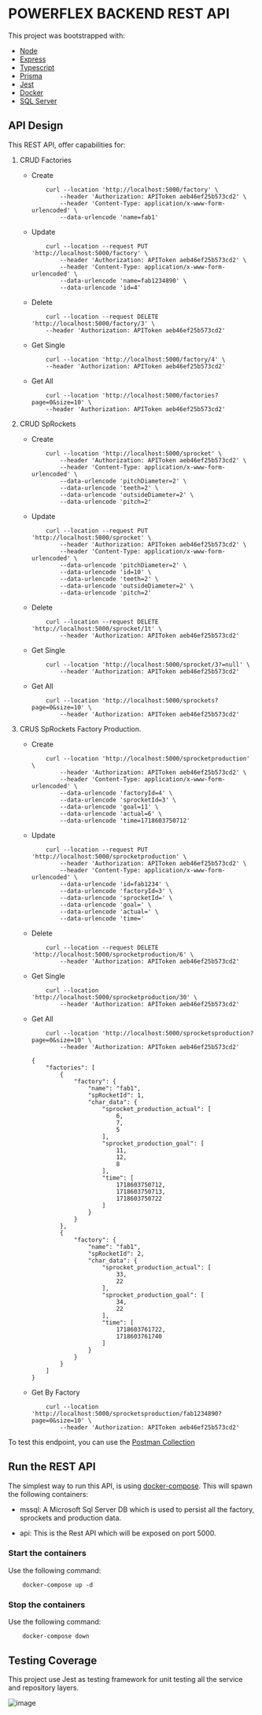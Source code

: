 # POWERFLEX BACKEND REST API

This project was bootstrapped with:
* [Node](https://nodejs.org/en)
* [Express](https://expressjs.com/es/)
* [Typescript](https://www.typescriptlang.org/)
* [Prisma](https://www.prisma.io/)
* [Jest](https://jestjs.io/)
* [Docker](https://www.docker.com/)
* [SQL Server](https://learn.microsoft.com/en-us/sql/linux/quickstart-install-connect-docker?view=sql-server-ver16&tabs=cli&pivots=cs1-bash)


## API Design

This REST API, offer capabilities for:

1. CRUD Factories

    * Create
    
        ```
            curl --location 'http://localhost:5000/factory' \
                --header 'Authorization: APIToken aeb46ef25b573cd2' \
                --header 'Content-Type: application/x-www-form-urlencoded' \
                --data-urlencode 'name=fab1'
        ``` 
    * Update
    
        ```
            curl --location --request PUT 'http://localhost:5000/factory' \
                --header 'Authorization: APIToken aeb46ef25b573cd2' \
                --header 'Content-Type: application/x-www-form-urlencoded' \
                --data-urlencode 'name=fab1234890' \
                --data-urlencode 'id=4'
        ``` 
    * Delete
    
        ```
            curl --location --request DELETE 'http://localhost:5000/factory/3' \
            --header 'Authorization: APIToken aeb46ef25b573cd2'
        ``` 
    * Get Single
    
        ```
            curl --location 'http://localhost:5000/factory/4' \
            --header 'Authorization: APIToken aeb46ef25b573cd2'
        ``` 
    * Get All
    
        ```
            curl --location 'http://localhost:5000/factories?page=0&size=10' \
            --header 'Authorization: APIToken aeb46ef25b573cd2'
        ``` 
2. CRUD SpRockets

    * Create
    
        ```
            curl --location 'http://localhost:5000/sprocket' \
                --header 'Authorization: APIToken aeb46ef25b573cd2' \
                --header 'Content-Type: application/x-www-form-urlencoded' \
                --data-urlencode 'pitchDiameter=2' \
                --data-urlencode 'teeth=2' \
                --data-urlencode 'outsideDiameter=2' \
                --data-urlencode 'pitch=2'
        ``` 
    * Update
    
        ```
            curl --location --request PUT 'http://localhost:5000/sprocket' \
                --header 'Authorization: APIToken aeb46ef25b573cd2' \
                --header 'Content-Type: application/x-www-form-urlencoded' \
                --data-urlencode 'pitchDiameter=2' \
                --data-urlencode 'id=10' \
                --data-urlencode 'teeth=2' \
                --data-urlencode 'outsideDiameter=2' \
                --data-urlencode 'pitch=2'
        ``` 
    * Delete
    
        ```
            curl --location --request DELETE 'http://localhost:5000/sprocket/1t' \
                --header 'Authorization: APIToken aeb46ef25b573cd2'
        ``` 
    * Get Single
    
        ```
            curl --location 'http://localhost:5000/sprocket/3?=null' \
                --header 'Authorization: APIToken aeb46ef25b573cd2'
        ``` 
    * Get All
    
        ```
            curl --location 'http://localhost:5000/sprockets?page=0&size=10' \
                --header 'Authorization: APIToken aeb46ef25b573cd2'
        ``` 
3. CRUS SpRockets Factory Production.
    * Create
    
        ```
            curl --location 'http://localhost:5000/sprocketproduction' \
                --header 'Authorization: APIToken aeb46ef25b573cd2' \
                --header 'Content-Type: application/x-www-form-urlencoded' \
                --data-urlencode 'factoryId=4' \
                --data-urlencode 'sprocketId=3' \
                --data-urlencode 'goal=11' \
                --data-urlencode 'actual=6' \
                --data-urlencode 'time=1718603750712'
        ``` 
    * Update
    
        ```
            curl --location --request PUT 'http://localhost:5000/sprocketproduction' \
                --header 'Authorization: APIToken aeb46ef25b573cd2' \
                --header 'Content-Type: application/x-www-form-urlencoded' \
                --data-urlencode 'id=fab1234' \
                --data-urlencode 'factoryId=3' \
                --data-urlencode 'sprocketId=' \
                --data-urlencode 'goal=' \
                --data-urlencode 'actual=' \
                --data-urlencode 'time='
        ``` 
    * Delete
    
        ```
            curl --location --request DELETE 'http://localhost:5000/sprocketproduction/6' \
                --header 'Authorization: APIToken aeb46ef25b573cd2'
        ``` 
    * Get Single
    
        ```
            curl --location 'http://localhost:5000/sprocketproduction/30' \
                --header 'Authorization: APIToken aeb46ef25b573cd2'
        ``` 
    * Get All
    
        ```
            curl --location 'http://localhost:5000/sprocketsproduction?page=0&size=10' \
                --header 'Authorization: APIToken aeb46ef25b573cd2'
        ```
        ```
        {
            "factories": [
                {
                    "factory": {
                        "name": "fab1",
                        "spRocketId": 1,
                        "char_data": {
                            "sprocket_production_actual": [
                                6,
                                7,
                                5
                            ],
                            "sprocket_production_goal": [
                                11,
                                12,
                                8
                            ],
                            "time": [
                                1718603750712,
                                1718603750713,
                                1718603750722
                            ]
                        }
                    }
                },
                {
                    "factory": {
                        "name": "fab1",
                        "spRocketId": 2,
                        "char_data": {
                            "sprocket_production_actual": [
                                33,
                                22
                            ],
                            "sprocket_production_goal": [
                                34,
                                22
                            ],
                            "time": [
                                1718603761722,
                                1718603761740
                            ]
                        }
                    }
                }
            ]
        }
        ```
    * Get By Factory
    
        ```
            curl --location 'http://localhost:5000/sprocketsproduction/fab1234890?page=0&size=10' \
                --header 'Authorization: APIToken aeb46ef25b573cd2'
        ``` 
To test this endpoint, you can use the [Postman Collection](/api/postman/PowerFlex.postman_collection.json)

## Run the REST API

The simplest way to run this API, is using [docker-compose](/docker-compose.yaml). This will spawn the following containers:

* mssql: A Microsoft Sql Server DB which is used to persist all the factory, sprockets and production data.

* api: This is the Rest API which will be exposed on port 5000.

### Start the containers

Use the following command:

```
    docker-compose up -d
```

### Stop the containers

Use the following command:

```
    docker-compose down
```

## Testing Coverage

This project use Jest as testing framework for unit testing all the service and repository layers.

![image](screenshots/coverage.png)



